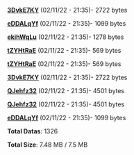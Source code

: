 [**3DvkE7KY**](/data/3DvkE7KY.txt) (02/11/22 - 21:35)- 2722 bytes

[**eDDALqYf**](/data/eDDALqYf.txt) (02/11/22 - 21:35)- 1099 bytes

[**ekihWqLu**](/data/ekihWqLu.txt) (02/11/22 - 21:35)- 1278 bytes

[**tZYHtRaE**](/data/tZYHtRaE.txt) (02/11/22 - 21:35)- 569 bytes

[**tZYHtRaE**](/data/tZYHtRaE.txt) (02/11/22 - 21:35)- 569 bytes

[**3DvkE7KY**](/data/3DvkE7KY.txt) (02/11/22 - 21:35)- 2722 bytes

[**QJehfz32**](/data/QJehfz32.txt) (02/11/22 - 21:35)- 4501 bytes

[**QJehfz32**](/data/QJehfz32.txt) (02/11/22 - 21:35)- 4501 bytes

[**eDDALqYf**](/data/eDDALqYf.txt) (02/11/22 - 21:35)- 1099 bytes

**Total Datas**: 1326

**Total Size**: 7.48 MB / 7.5 MB